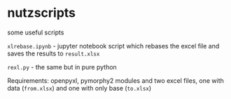 # nutzscripts
some useful scripts

`xlrebase.ipynb` - jupyter notebook script which rebases the excel file and saves the results to `result.xlsx`

`rexl.py` - the same but in pure python

Requirements: openpyxl, pymorphy2 modules and two excel files, one with data (`from.xlsx`) and one with only base (`to.xlsx`)

